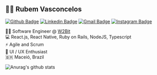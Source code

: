 ## :man_technologist: Rubem Vasconcelos
[![Github Badge](https://img.shields.io/badge/-Github-000?style=flat-square&logo=Github&logoColor=white&link=https://github.com/rubemfsv)](https://github.com/rubemfsv)
[![Linkedin Badge](https://img.shields.io/badge/-LinkedIn-blue?style=flat-square&logo=Linkedin&logoColor=white&link=https://www.linkedin.com/in/rubemfsv/)](https://www.linkedin.com/in/rubemfsv/)
[![Gmail Badge](https://img.shields.io/badge/-Gmail-c14438?style=flat-square&logo=Gmail&logoColor=white&link=mailto:rubemfsv15@gmail.com)](mailto:rubemfsv15@gmail.com)
[![Instagram Badge](https://img.shields.io/badge/-Instagram-BF008C?style=flat-square&logo=Instagram&logoColor=white&link=https://www.instagram.com/rubemfsv)](https://www.instagram.com/rubemfsv) 


👨‍💻 Software Engineer @ [W2Bit](https://www.w2bit.com/) <br>
💻 React.js, React Native, Ruby on Rails,  NodeJS, Typescript <br>
⚡ Agile and Scrum <br> 
📱 UI / UX Enthusiast <br>
🇧🇷 Maceió, Brazil <br>

![Anurag's github stats](https://github-readme-stats.vercel.app/api?username=rubemfsv&show_icons=true&theme=algolia&count_private=true)
